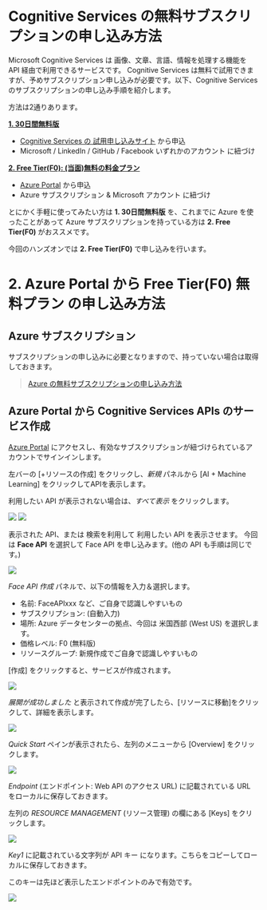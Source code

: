# Cognitive Services の無料サブスクリプションの申し込み方法
Microsoft Cognitive Services は 画像、文章、言語、情報を処理する機能を API 経由で利用できるサービスです。
Cognitive Services は無料で試用できますが、予めサブスクリプション申し込みが必要です。以下、Cognitive Services のサブスクリプションの申し込み手順を紹介します。

方法は2通りあります。

**[1. 30日間無料版](https://github.com/ayako/AAJP-EmotionBotHoL/blob/master/CognitiveSubscriptionTrial.md#1-30日間無料版の申し込み方法)**
- [Cognitive Services の 試用申し込みサイト](https://azure.microsoft.com/ja-jp/try/cognitive-services/) から申込
- Microsoft / LinkedIn / GitHub / Facebook いずれかのアカウント に紐づけ

**[2. Free Tier(F0): (当面)無料の料金プラン](#2-azure-portal-から-free-tierf0-無料プラン-の申し込み方法)**
- [Azure Portal](https://portal.azure.com/) から申込
- Azure サブスクリプション & Microsoft アカウント に紐づけ

とにかく手軽に使ってみたい方は **1. 30日間無料版** を、これまでに Azure を使ったことがあって Azure サブスクリプションを持っている方は **2. Free Tier(F0)** がおススメです。

今回のハンズオンでは **2. Free Tier(F0)** で申し込みを行います。


# 2. Azure Portal から Free Tier(F0) 無料プラン の申し込み方法

## Azure サブスクリプション
サブスクリプションの申し込みに必要となりますので、持っていない場合は取得しておきます。

>[Azure の無料サブスクリプションの申し込み方法](https://github.com/ayako/AAJP-EmotionBotHoL/blob/master/AzureSubscriptionTrial.md)


## Azure Portal から Cognitive Services APIs のサービス作成

[Azure Portal](https://portal.azure.com/) にアクセスし、有効なサブスクリプションが紐づけられているアカウントでサインインします。

左バーの [+リソースの作成] をクリックし、*新規* パネルから [AI + Machine Learning] をクリックしてAPIを表示します。

利用したい API が表示されない場合は、*すべて表示* をクリックします。

![](/media/20180614_01.PNG)
![](/media/20180614_02.PNG)

表示された API、または 検索を利用して 利用したい API を表示させます。
今回は **Face API** を選択して Face API を申し込みます。(他の API も手順は同じです。)

![](/media/20180614_01.PNG)

*Face API 作成* パネルで、以下の情報を入力＆選択します。

- 名前: FaceAPIxxx など、ご自身で認識しやすいもの
- サブスクリプション: (自動入力)
- 場所: Azure データセンターの拠点、今回は 米国西部 (West US) を選択します。
- 価格レベル: F0 (無料版)
- リソースグループ: 新規作成でご自身で認識しやすいもの

[作成] をクリックすると、サービスが作成されます。

![](/media/20180614_03.PNG)

*展開が成功しました* と表示されて作成が完了したら、[リソースに移動]をクリックして、詳細を表示します。

![](/media/20180315_10.PNG)

*Quick Start* ペインが表示されたら、左列のメニューから [Overview] をクリックします。

![](/media/20180315_11.PNG)

*Endpoint* (エンドポイント: Web API のアクセス URL) に記載されている URL をローカルに保存しておきます。

左列の *RESOURCE MANAGEMENT* (リソース管理) の欄にある [Keys] をクリックします。

![](/media/20180315_12.PNG)

*Key1* に記載されている文字列が API キー になります。こちらをコピーしてローカルに保存しておきます。

このキーは先ほど表示したエンドポイントのみで有効です。

![](/media/20180315_13.PNG)
